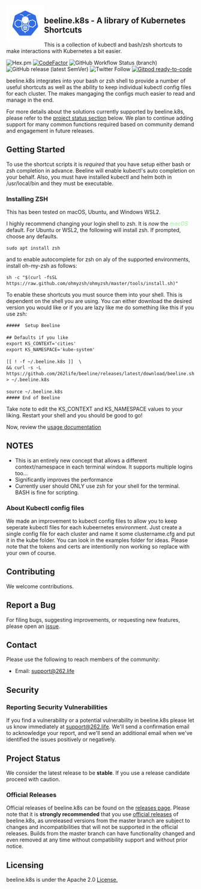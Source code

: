 <img alt="bob" align="left" src="K8-Beeline.png" width="20%" height="20%">

## beeline.k8s - A library of Kubernetes Shortcuts

This is a collection of kubectl and bash/zsh shortcuts to make interactions with Kubernetes a bit easier.

![Hex.pm](https://img.shields.io/hexpm/l/apa)
[![CodeFactor](https://www.codefactor.io/repository/github/262life/beeline/badge)](https://www.codefactor.io/repository/github/262life/beeline)
![GitHub Workflow Status (branch)](https://img.shields.io/github/workflow/status/262life/beeline/release/v2.2.2?label=build%20v2.2.2)
![GitHub release (latest SemVer)](https://img.shields.io/github/v/release/262life/beeline)
![Twitter Follow](https://img.shields.io/twitter/follow/262life?style=social)
[![Gitpod ready-to-code](https://img.shields.io/badge/Gitpod-ready--to--code-blue?logo=gitpod)](https://gitpod.io/#https://github.com/262life/beeline)

beeline.k8s integrates into your bash or zsh shell to provide a number of useful shortcuts as well as the ability to keep individual kubectl config files for each cluster.  The makes mangaging the configs much easier to read and manage in the end.

For more details about the solutions currently supported by beeline.k8s, please refer to the [project status section](#project-status) below.
We plan to continue adding support for many common functions required based on community demand and engagement in future releases. 

## Getting Started 

To use the shortcut scripts it is *required* that you have setup either bash or zsh completion in advance.  Beeline will enable kubectl's auto completion on your behalf.  Also, you must have installed kubectl and helm both in /usr/local/bin and they must be executable.

### Installing ZSH 
This has been tested on macOS, Ubuntu, and Windows WSL2.  

I highly recommend changing your login shell to zsh.  It is *now* the <span style="color:lightgreen">*macOS*</span> default.  For Ubuntu or WSL2, the following will install zsh.  If prompted, choose any defaults.

```
sudo apt install zsh
```

and to enable autocomplete for zsh on aly of the supported environments, install oh-my-zsh as follows:

```
sh -c "$(curl -fsSL https://raw.github.com/ohmyzsh/ohmyzsh/master/tools/install.sh)"
```

To enable these shortcuts you must source them into your shell.  This is dependent on the shell you are using.
You can either download the desired version you would like or if you are lazy like me do something like this if you use zsh:

```
#####  Setup Beeline

## Defaults if you like
export KS_CONTEXT='cities'
export KS_NAMESPACE='kube-system'

[[ ! -f ~/.beeline.k8s ]]  \
&& curl -s -L https://github.com/262life/beeline/releases/latest/download/beeline.sh  > ~/.beeline.k8s

source ~/.beeline.k8s
##### End of Beeline
```
Take note to edit the KS_CONTEXT and KS_NAMESPACE values to your liking.
Restart your shell and you should be good to go!  

Now, review the [usage documentation](DOCUMENTATION.md) 

## NOTES

- This is an entirely new concept that allows a different context/namespace in each terminal window.  It supports multiple logins too...
- Significantly improves the performance
- Currently user should ONLY use zsh for your shell for the terminal.  BASH is fine for scripting.

### About Kubectl config files

We made an improvement to kubectl config files to allow you to keep seperate kubectl files for each kubeernetes environment.  Just create a single config file for each cluster and name it some clustername.cfg and put it in the kube folder.  You can look in the examples folder for ideas.  Please note that the tokens and certs are intentionlly non working so replace with your own of course. 

## Contributing

We welcome contributions. 

## Report a Bug

For filing bugs, suggesting improvements, or requesting new features, please open an [issue](https://github.com/262life/beeline.k8s/issues).

## Contact

Please use the following to reach members of the community:

- Email: [support@262.life](mailto:support@262.life)

## Security

### Reporting Security Vulnerabilities

If you find a vulnerability or a potential vulnerability in beeline.k8s please let us know immediately at
[support@262.life](mailto:support@262.life). We'll send a confirmation email to acknowledge your
report, and we'll send an additional email when we've identified the issues positively or
negatively.


## Project Status

We consider the latest release to be **stable**.  If you use a release candidate proceed with caution. 


### Official Releases

Official releases of beeline.k8s can be found on the [releases page](https://github.com/262life/beeline/releases).
Please note that it is **strongly recommended** that you use [official releases](https://github.com/262life/beeline/releases) of beeline.k8s, as unreleased versions from the master branch are subject to changes and incompatibilities that will not be supported in the official releases.
Builds from the master branch can have functionality changed and even removed at any time without compatibility support and without prior notice.

## Licensing

beeline.k8s is under the Apache 2.0 [License.](LICENSE)

